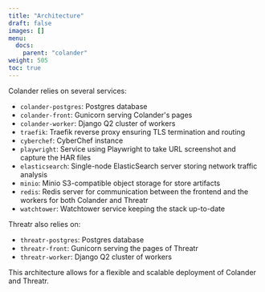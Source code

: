 ```yaml
---
title: "Architecture"
draft: false
images: []
menu:
  docs:
    parent: "colander"
weight: 505
toc: true
---
```


Colander relies on several services:
* `colander-postgres`: Postgres database
* `colander-front`: Gunicorn serving Colander's pages
* `colander-worker`: Django Q2 cluster of workers
* `traefik`: Traefik reverse proxy ensuring TLS termination and routing
* `cyberchef`: CyberChef instance
* `playwright`: Service using Playwright to take URL screenshot and capture the HAR files
* `elasticsearch`: Single-node ElasticSearch server storing network traffic analysis
* `minio`: Minio S3-compatible object storage for store artifacts
* `redis`: Redis server for communication between the frontend and the workers for both Colander and Threatr
* `watchtower`: Watchtower service keeping the stack up-to-date

Threatr also relies on:
* `threatr-postgres`: Postgres database
* `threatr-front`: Gunicorn serving the pages of Threatr
* `threatr-worker`: Django Q2 cluster of workers

This architecture allows for a flexible and scalable deployment of Colander and Threatr.